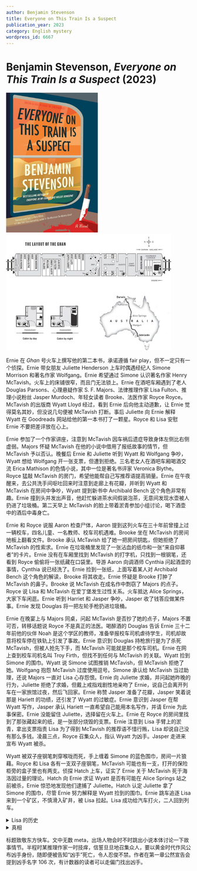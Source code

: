 ```yaml
---
author: Benjamin Stevenson
title: Everyone on This Train Is a Suspect
publication_year: 2023
category: English mystery
wordpress_id: 6667
---
```


# Benjamin Stevenson, <i>Everyone on This Train Is a Suspect</i> (2023)

<img src=images/2023_cover.jpg width=250/>

<img src=images/2023_layout.jpg width=450/>

Ernie 在 <i>Ghan</i> 号火车上撰写他的第二本书，承诺遵循 fair play，但不一定只有一个侦探。Ernie 带女朋友 Juliette Henderson 上车时偶遇经纪人 Simone Morrison 和著名作家 Wolfgang。Ernie 希望通过 Simone 认识著名作家 Henry McTavish。火车上的床铺很窄，而且门无法锁上。Ernie 在酒吧车厢遇到了老人 Douglas Parsons、心理悬疑作家 S. F. Majors、法律推理作家 Lisa Fulton、推理小说粉丝 Jasper Murdoch、年轻女读者 Brooke、法医作家 Royce Royce。McTavish 的出版商 Wyatt Lloyd 经过，看到 Ernie 后向他主动道歉，让 Ernie 觉得莫名其妙，但没说几句便被 McTavish 打断。事后 Juliette 向 Ernie 解释 Wyatt 在 Goodreads 网站给他的第一本书打了一颗星。Royce 和 Lisa 安慰 Ernie 不要把差评放在心上。

Ernie 参加了一个作家讲座，注意到 McTavish 因车祸后遗症导致身体左侧比右侧虚弱。Majors 怀疑 McTavish 在他的小说中借用了报纸故事的情节，但 McTavish 予以否认。晚餐后 Ernie 和 Juliette 听到 Wyatt 和 Wolfgang 争吵，Wyatt 想给 Wolfgang 开一张支票，但遭到拒绝。三名老女人在酒吧车厢喝酒交流 Erica Mathison 的色情小说，其中一位是著名书评家 Veronica Blythe。Royce 猛敲 McTavish 的房门，希望他能帮自己写推荐语提高销量。Ernie 在午夜醒来，去公共洗手间呕吐回来时注意到走廊上有花瓣，并听到 Wyatt 和 McTavish 在房间中争吵，Wyatt 提到新书中 Archibald Bench 这个角色非常有趣。Ernie 撞到头并发出声音，他赶忙躲进茶水间假装泡茶，无意间发现水壶被人扔进了垃圾桶。第二天早上 McTavish 的脸上带着淤青参加小组讨论，喝下酒壶中的酒后中毒身亡。

Ernie 和 Royce 说服 Aaron 检查尸体，Aaron 提到这列火车在三十年前曾撞上过一辆校车，四名儿童、一名教师、校车司机遇难。Brooke 坐在 McTavish 的房间地板上翻看文件。Brooke 承认 McTavish 给了她一把房间钥匙，但她拒绝了 McTavish 的性索求。Ernie 在垃圾桶里发现了一张沾血的纸巾和一张“来自仰慕者”的卡片。Ernie 没有在车厢里找到 McTavish 的打字机，只找到一根钢笔，还看到 Royce 偷偷将一张纸藏在口袋里。导游 Aaron 向调酒师 Cynthia 问起酒壶的事情，Cynthia 说已经洗了。Ernie 捡到一张纸，上面写着某人对 Archibald Bench 这个角色的解读，Brooke 将其收走。Ernie 怀疑是 Brooke 打肿了 McTavish 的鼻子。Brooke 说 McTavish 在成名作中剽窃了 Majors 的点子。Royce 说 Lisa 和 McTavish 在爱丁堡发生过性关系。火车抵达 Alice Springs，大家下车闲逛。Ernie 听到 Harriet 和 Jasper 争吵，Jasper 收了钱答应做某件事。Ernie 发现 Douglas 将一把左轮手枪扔进垃圾桶。

Ernie 在晚宴上与 Majors 同桌，问起 McTavish 是否抄了她的点子，Majors 不置可否，转移话题说 Royce 不是真正的法医。喝醉酒的 Douglas 告诉 Ernie 三十二年前他的伙伴 Noah 是这个学区的教师，准备举报校车司机虐待学生，司机却故意将校车停在铁轨上引发了事故。Ernie 意识到 Douglas 持枪旅行是为了杀死 McTavish，但被人抢先下手，而 McTavish 可能就是那个校车司机。Ernie 在网上查到校车司机名叫 Troy Firth，但找不到任何与 McTavish 的关联。Wyatt 捡到 Simone 的围巾。Wyatt 说 Simone 试图推销 McTavish，但 McTavish 拒绝了她。Wolfgang 抱怨 McTavish 过度使用逗号。Simone 承认给 McTavish 当过助理，还说 Majors 一直对 Lisa 心存怨恨。Ernie 向 Juliette 求婚，并问起她昨晚的行为，Juliette 拒绝了求婚，但戴上戒指戏剧性地亲吻了 Ernie，说自己会离开列车在一家旅馆过夜，然后飞回家。Ernie 称赞 Jasper 准备了花瓣，Jasper 笑着说那是 Hariett 的功绩，还引发了 Wyatt 的过敏症。Ernie 意识到 Jasper 在帮 Wyatt 写作，Jasper 承认 Hariett 一直希望自己能用本名写作，并请 Ernie 为此事保密。Ernie 没能留住 Juliette，选择留在火车上。Ernie 在 Royce 的房间里找到了那张藏起来的纸，是一张部分烧毁的支票。Ernie 注意到 Lisa 手臂上的淤青，拿出支票指责 Lisa 为了得到 McTavish 的推荐语不惜行贿，Lisa 却说自己没有那么多钱。凌晨三点，Royce 召集众人，指认 Wyatt 为凶手。Jasper 走进来宣布 Wyatt 被杀。

Wyatt 被双子座钢笔刺穿喉咙而死，手上缠着 Simone 的蓝色围巾，房间一片狼藉。Royce 和 Lisa 各有一支双子座钢笔，McTavish 可能也有一支，打开的保险柜旁的盒子里也有两支。侦探 Hatch 上车，证实了 Ernie 关于 McTavish 死于海洛因过量的理论。Hatch 向 Ernie 求证 Wyatt 是否有可能在 Alice Springs 站之前被杀，Ernie 惊恐地发现他们逮捕了 Juliette。Hatch 认定 Juliette 拿了 Simone 的围巾，尽管 Ernie 努力解释是 Wyatt 捡到的围巾。Ernie 跳车追逐 Lisa 来到一个矿区，不慎滑入矿井，被 Lisa 拉起。Lisa 成功给汽车打火，二人回到列车。

<details><summary>Lisa 的历史</summary>
Lisa 在爱丁堡遭受了 McTavish 的强奸，因为实验室弄丢了 DNA 证据，不得已和 McTavish 签署了保密协议换取金钱赔偿。Wyatt 为了报复 Lisa 更换出版社，故意让 McTavish 写了一段触发她强奸记忆的推荐语（firecracker，形容 Lisa 在床上的表现）。Lisa 一气之下决定撕毁保密协议，McTavish 给她写了一张支票试图收买，但 Lisa 将支票烧毁。Ernie 看出 Lisa 手臂上的淤青是自导自演，因为 McTavish 有车祸旧伤，无力伤人。Lisa 的真正目的是要一张沾血的纸巾用来亲子鉴定，因为 Brooke 是 McTavish 强奸的结果。（伏线：如果 Brooke 在客舱里，她晒伤的应该是左臂，但她晒伤的是右臂，说明她在作家的车厢里。）Lisa 偷走了 McTavish 的手稿。
</details>

<details><summary>真相</summary>
Royce 原为实验室的实验员，帮助损坏 Lisa 的 DNA 证据以换取 Wyatt 的出版合同。Majors 在 Alice Springs 长大，和事故中遇难的孩子上同一所学校，好友被校车司机侵犯。Wolfgang 打算在火车上批判商业小说并羞辱 Wyatt，Wyatt 试图写一张支票让他封口，被 Wolfgang 拒绝。Wolfgang 而不是 Douglas 是 Erica Mathison，Erica 的书是人工智能撰写。McTavish 最新作的标题没有使用牛津逗号，其实是由 Jasper 代笔，Harriet 知晓此事，这也解释了为什么 McTavish 的房间里没有打字机。Ernie 听到 McTavish 和 Wyatt 的争吵其实是 Jasper 和 Wyatt 的争吵，Wyatt 答应出版 Jasper 的小说。Archie Bench 是“Reichenbach 瀑布”的字母重排，意即人物会像 Sherlock Holmes 一样复活。Simone 用 McTavish 的密码登录了他的 Goodreads 账号，并给五人留下 1-5 星的评价，评价语首字母连成 GHOST（代笔），用来敲诈 McTavish。Harriet 不满 McTavish 打击 Jasper 的自信心，所以用走廊的水壶煮成鸦片茶混入威士忌，并留下粉丝礼物的便条。McTavish 的死反而增加了其遗作的商业价值，Wyatt 准备用 McTavish 的名字单独署名出版，所以 Harriet 用钢笔刺穿了他的喉咙。
</details>

标题致敬东方快车。文中无数 meta，出场人物会时不时跳出小说本体讨论一下故事情节。半程时某推理作家一时技痒，信誓旦旦地召集众人，要以黄金时代作风公布凶手身份，随即便被告知“凶手”死亡，令人忍俊不禁。作者在第一章公然宣告会提到凶手名字 106 次，有计数器的读者可以走偏门找出凶手。